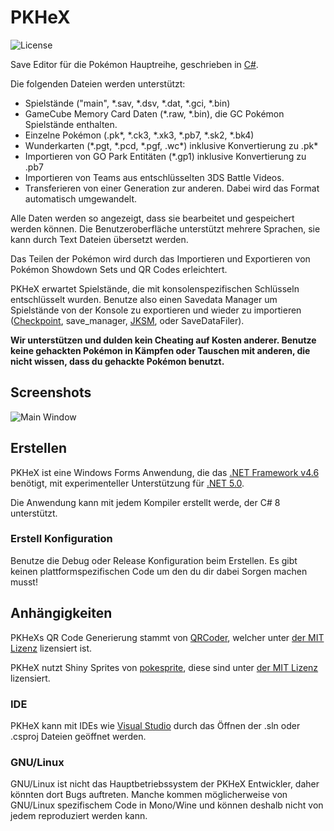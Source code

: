 PKHeX
=====
![License](https://img.shields.io/badge/License-GPLv3-blue.svg)

Save Editor für die Pokémon Hauptreihe, geschrieben in [C#](https://en.wikipedia.org/wiki/C_Sharp_%28programming_language%29).

Die folgenden Dateien werden unterstützt:
* Spielstände ("main", \*.sav, \*.dsv, \*.dat, \*.gci, \*.bin)
* GameCube Memory Card Daten (\*.raw, \*.bin), die GC Pokémon Spielstände enthalten.
* Einzelne Pokémon (.pk\*, \*.ck3, \*.xk3, \*.pb7, \*.sk2, \*.bk4)
* Wunderkarten (\*.pgt, \*.pcd, \*.pgf, .wc\*) inklusive Konvertierung zu .pk\*
* Importieren von GO Park Entitäten (\*.gp1) inklusive Konvertierung zu .pb7
* Importieren von Teams aus entschlüsselten 3DS Battle Videos.
* Transferieren von einer Generation zur anderen. Dabei wird das Format automatisch umgewandelt.

Alle Daten werden so angezeigt, dass sie bearbeitet und gespeichert werden können.
Die Benutzeroberfläche unterstützt mehrere Sprachen, sie kann durch Text Dateien übersetzt werden.

Das Teilen der Pokémon wird durch das Importieren und Exportieren von Pokémon Showdown Sets und QR Codes erleichtert.

PKHeX erwartet Spielstände, die mit konsolenspezifischen Schlüsseln entschlüsselt wurden. Benutze also einen Savedata Manager um Spielstände von der Konsole zu exportieren und wieder zu importieren ([Checkpoint](https://github.com/FlagBrew/Checkpoint), save_manager, [JKSM](https://github.com/J-D-K/JKSM), oder SaveDataFiler).

**Wir unterstützen und dulden kein Cheating auf Kosten anderer. Benutze keine gehackten Pokémon in Kämpfen oder Tauschen mit anderen, die nicht wissen, dass du gehackte Pokémon benutzt.**

## Screenshots

![Main Window](https://i.imgur.com/A0Mmy0F.png)

## Erstellen

PKHeX ist eine Windows Forms Anwendung, die das [.NET Framework v4.6](https://www.microsoft.com/en-us/download/details.aspx?id=48137) benötigt, mit experimenteller Unterstützung für [.NET 5.0](https://dotnet.microsoft.com/download/dotnet/5.0).

Die Anwendung kann mit jedem Kompiler erstellt werde, der C# 8 unterstützt.

### Erstell Konfiguration

Benutze die Debug oder Release Konfiguration beim Erstellen. Es gibt keinen plattformspezifischen Code um den du dir dabei Sorgen machen musst!

## Anhängigkeiten

PKHeXs QR Code Generierung stammt von [QRCoder](https://github.com/codebude/QRCoder), welcher unter [der MIT Lizenz](https://github.com/codebude/QRCoder/blob/master/LICENSE.txt) lizensiert ist.

PKHeX nutzt Shiny Sprites von [pokesprite](https://github.com/msikma/pokesprite), diese sind unter [der MIT Lizenz](https://github.com/msikma/pokesprite/blob/master/LICENSE) lizensiert.

### IDE

PKHeX kann mit IDEs wie [Visual Studio](https://visualstudio.microsoft.com/downloads/) durch das Öffnen der .sln oder .csproj Dateien geöffnet werden.

### GNU/Linux

GNU/Linux ist nicht das Hauptbetriebssystem der PKHeX Entwickler, daher könnten dort Bugs auftreten. Manche kommen möglicherweise von GNU/Linux spezifischem Code in Mono/Wine und können deshalb nicht von jedem reproduziert werden kann.
